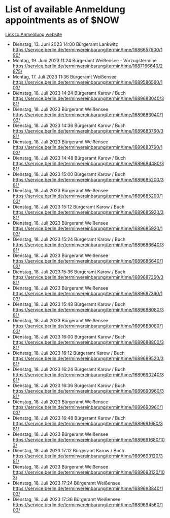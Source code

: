 # List of available Anmeldung appointments as of $NOW
[Link to Anmeldung website](https://service.berlin.de/terminvereinbarung/termin/tag.php?termin=1&anliegen[]=120686&dienstleisterlist=122210,122217,327316,122219,327312,122227,327314,122231,327346,122243,327348,122254,122252,329742,122260,329745,122262,329748,122271,327278,122273,327274,122277,327276,330436,122280,327294,122282,327290,122284,327292,122291,327270,122285,327266,122286,327264,122296,327268,150230,329760,122297,327286,122294,327284,122312,329763,122314,329775,122304,327330,122311,327334,122309,327332,317869,122281,327352,122279,329772,122283,122276,327324,122274,327326,122267,329766,122246,327318,122251,327320,122257,327322,122208,327298,122226,327300&herkunft=http%3A%2F%2Fservice.berlin.de%2Fdienstleistung%2F120686%2F)
- Dienstag, 13. Juni 2023 14:00 Bürgeramt Lankwitz https://service.berlin.de/terminvereinbarung/termin/time/1686657600/190/
- Montag, 19. Juni 2023 11:24 Bürgeramt Weißensee - Vorzugstermine https://service.berlin.de/terminvereinbarung/termin/time/1687166640/2875/
- Montag, 17. Juli 2023 11:36 Bürgeramt Weißensee https://service.berlin.de/terminvereinbarung/termin/time/1689586560/103/
- Dienstag, 18. Juli 2023 14:24 Bürgeramt Karow / Buch https://service.berlin.de/terminvereinbarung/termin/time/1689683040/381/
- Dienstag, 18. Juli 2023  Bürgeramt Weißensee https://service.berlin.de/terminvereinbarung/termin/time/1689683040/103/
- Dienstag, 18. Juli 2023 14:36 Bürgeramt Karow / Buch https://service.berlin.de/terminvereinbarung/termin/time/1689683760/381/
- Dienstag, 18. Juli 2023  Bürgeramt Weißensee https://service.berlin.de/terminvereinbarung/termin/time/1689683760/103/
- Dienstag, 18. Juli 2023 14:48 Bürgeramt Karow / Buch https://service.berlin.de/terminvereinbarung/termin/time/1689684480/381/
- Dienstag, 18. Juli 2023 15:00 Bürgeramt Karow / Buch https://service.berlin.de/terminvereinbarung/termin/time/1689685200/381/
- Dienstag, 18. Juli 2023  Bürgeramt Weißensee https://service.berlin.de/terminvereinbarung/termin/time/1689685200/103/
- Dienstag, 18. Juli 2023 15:12 Bürgeramt Karow / Buch https://service.berlin.de/terminvereinbarung/termin/time/1689685920/381/
- Dienstag, 18. Juli 2023  Bürgeramt Weißensee https://service.berlin.de/terminvereinbarung/termin/time/1689685920/103/
- Dienstag, 18. Juli 2023 15:24 Bürgeramt Karow / Buch https://service.berlin.de/terminvereinbarung/termin/time/1689686640/381/
- Dienstag, 18. Juli 2023  Bürgeramt Weißensee https://service.berlin.de/terminvereinbarung/termin/time/1689686640/103/
- Dienstag, 18. Juli 2023 15:36 Bürgeramt Karow / Buch https://service.berlin.de/terminvereinbarung/termin/time/1689687360/381/
- Dienstag, 18. Juli 2023  Bürgeramt Weißensee https://service.berlin.de/terminvereinbarung/termin/time/1689687360/103/
- Dienstag, 18. Juli 2023 15:48 Bürgeramt Karow / Buch https://service.berlin.de/terminvereinbarung/termin/time/1689688080/381/
- Dienstag, 18. Juli 2023  Bürgeramt Weißensee https://service.berlin.de/terminvereinbarung/termin/time/1689688080/103/
- Dienstag, 18. Juli 2023 16:00 Bürgeramt Karow / Buch https://service.berlin.de/terminvereinbarung/termin/time/1689688800/381/
- Dienstag, 18. Juli 2023 16:12 Bürgeramt Karow / Buch https://service.berlin.de/terminvereinbarung/termin/time/1689689520/381/
- Dienstag, 18. Juli 2023 16:24 Bürgeramt Karow / Buch https://service.berlin.de/terminvereinbarung/termin/time/1689690240/381/
- Dienstag, 18. Juli 2023 16:36 Bürgeramt Karow / Buch https://service.berlin.de/terminvereinbarung/termin/time/1689690960/381/
- Dienstag, 18. Juli 2023  Bürgeramt Weißensee https://service.berlin.de/terminvereinbarung/termin/time/1689690960/103/
- Dienstag, 18. Juli 2023 16:48 Bürgeramt Karow / Buch https://service.berlin.de/terminvereinbarung/termin/time/1689691680/381/
- Dienstag, 18. Juli 2023  Bürgeramt Weißensee https://service.berlin.de/terminvereinbarung/termin/time/1689691680/103/
- Dienstag, 18. Juli 2023 17:12 Bürgeramt Karow / Buch https://service.berlin.de/terminvereinbarung/termin/time/1689693120/381/
- Dienstag, 18. Juli 2023  Bürgeramt Weißensee https://service.berlin.de/terminvereinbarung/termin/time/1689693120/103/
- Dienstag, 18. Juli 2023 17:24 Bürgeramt Weißensee https://service.berlin.de/terminvereinbarung/termin/time/1689693840/103/
- Dienstag, 18. Juli 2023 17:36 Bürgeramt Weißensee https://service.berlin.de/terminvereinbarung/termin/time/1689694560/103/

